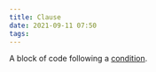 ```yaml
---
title: Clause
date: 2021-09-11 07:50
tags:
---
```


A block of code following a [condition](20210911072918-conditions.md).
